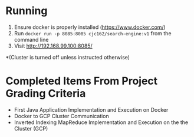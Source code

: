 # Running
1. Ensure docker is properly installed (https://www.docker.com/)
2. Run `docker run -p 8085:8085 cjc162/search-engine:v1` from the command line
3. Visit http://192.168.99.100:8085/

*(Cluster is turned off unless instructed otherwise)

# Completed Items From Project Grading Criteria
- First Java Application Implementation and Execution on Docker
- Docker to GCP Cluster Communication
- Inverted Indexing MapReduce Implementation and Execution on the the Cluster (GCP)
